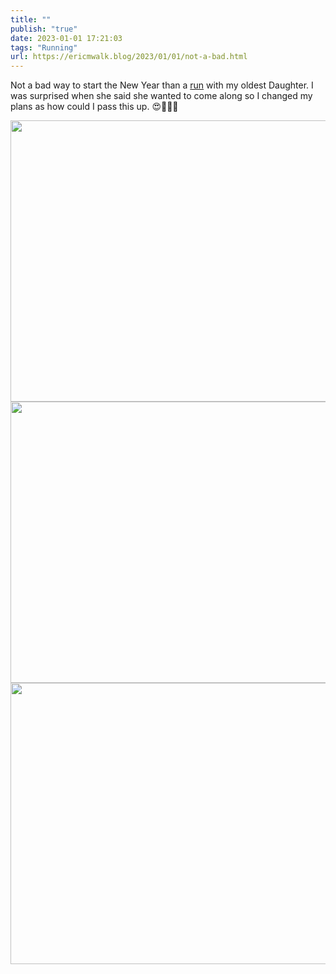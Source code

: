 ```yaml
---
title: ""
publish: "true"
date: 2023-01-01 17:21:03
tags: "Running"
url: https://ericmwalk.blog/2023/01/01/not-a-bad.html
---
```


Not a bad way to start the New Year than a [run](http://www.strava.com/activities/8322630238) with my oldest Daughter. I was surprised when she said she wanted to come along so I changed my plans as how could I pass this up. 😍🏃🏻‍♂️


<img src="uploads/2023/b4a6c8223e.jpg" width="600" height="450" alt=""><img src="uploads/2023/4a374b754f.jpg" width="600" height="450" alt=""><img src="uploads/2023/dab41735a1.jpg" width="600" height="450" alt="">